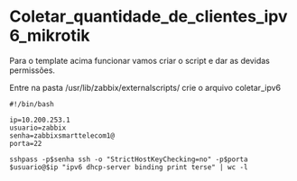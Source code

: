 # Coletar_quantidade_de_clientes_ipv6_mikrotik

Para o template acima funcionar vamos criar o script e dar as devidas permissões.

Entre na pasta /usr/lib/zabbix/externalscripts/ crie o arquivo coletar_ipv6

    #!/bin/bash

    ip=10.200.253.1
    usuario=zabbix
    senha=zabbixsmarttelecom1@
    porta=22

    sshpass -p$senha ssh -o "StrictHostKeyChecking=no" -p$porta $usuario@$ip "ipv6 dhcp-server binding print terse" | wc -l
